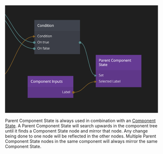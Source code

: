 ![](parent-component-state.png ':class=img-size-m')

Parent Component State is always used in combination with an [Component State](/nodes/componentutils/component-state.md). A Parent Component State will search upwards in the component tree until it finds a Component State node and mirror that node. Any change being done to one node will be reflected in the other nodes. Multiple Parent Component State nodes in the same component will always mirror the same Component State.